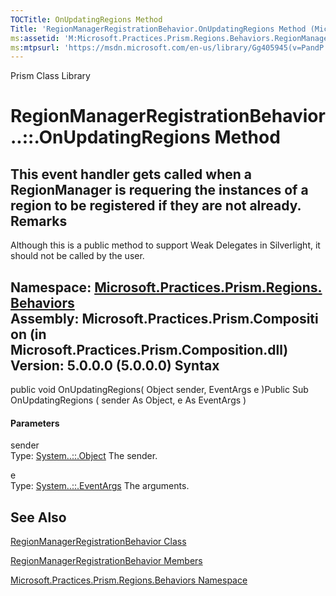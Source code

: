```yaml
---
TOCTitle: OnUpdatingRegions Method
Title: 'RegionManagerRegistrationBehavior.OnUpdatingRegions Method (Microsoft.Practices.Prism.Regions.Behaviors)'
ms:assetid: 'M:Microsoft.Practices.Prism.Regions.Behaviors.RegionManagerRegistrationBehavior.OnUpdatingRegions(System.Object,System.EventArgs)'
ms:mtpsurl: 'https://msdn.microsoft.com/en-us/library/Gg405945(v=PandP.50)'
---
```


Prism Class Library

RegionManagerRegistrationBehavior..::.OnUpdatingRegions Method
==============================================================

This event handler gets called when a RegionManager is requering the instances of a region to be registered if they are not already.
Remarks
-------

<span id="remarksToggle"></span>Although this is a public method to support Weak Delegates in Silverlight, it should not be called by the user.

**Namespace:** [Microsoft.Practices.Prism.Regions.Behaviors](https://msdn.microsoft.com/n:microsoft.practices.prism.regions.behaviors)
**Assembly:** Microsoft.Practices.Prism.Composition (in Microsoft.Practices.Prism.Composition.dll) Version: 5.0.0.0 (5.0.0.0)
Syntax
------

<span id="syntaxToggle"></span>public void OnUpdatingRegions( Object sender, EventArgs e )Public Sub OnUpdatingRegions ( sender As Object, e As EventArgs )
#### Parameters

sender  
Type: [System..::.Object](http://msdn2.microsoft.com/en-us/library/e5kfa45b)
The sender.

<!-- -->

e  
Type: [System..::.EventArgs](http://msdn2.microsoft.com/en-us/library/118wxtk3)
The arguments.

See Also
--------

<span id="seeAlsoToggle"></span>
[RegionManagerRegistrationBehavior Class](https://msdn.microsoft.com/t:microsoft.practices.prism.regions.behaviors.regionmanagerregistrationbehavior)

[RegionManagerRegistrationBehavior Members](https://msdn.microsoft.com/allmembers.t:microsoft.practices.prism.regions.behaviors.regionmanagerregistrationbehavior)

[Microsoft.Practices.Prism.Regions.Behaviors Namespace](https://msdn.microsoft.com/n:microsoft.practices.prism.regions.behaviors)
